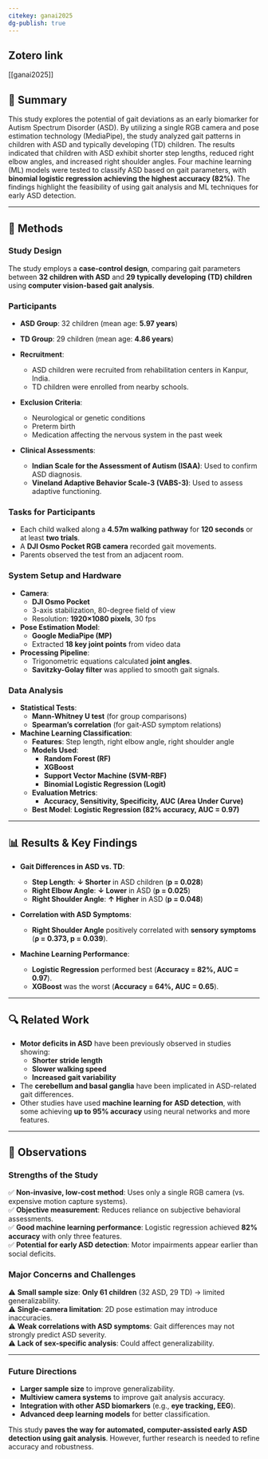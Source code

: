 ```yaml
---
citekey: ganai2025
dg-publish: true
---
```


## Zotero link

[[ganai2025]]
## 📌 Summary

This study explores the potential of gait deviations as an early biomarker for Autism Spectrum Disorder (ASD). By utilizing a single RGB camera and pose estimation technology (MediaPipe), the study analyzed gait patterns in children with ASD and typically developing (TD) children. The results indicated that children with ASD exhibit shorter step lengths, reduced right elbow angles, and increased right shoulder angles. Four machine learning (ML) models were tested to classify ASD based on gait parameters, with **binomial logistic regression achieving the highest accuracy (82%)**. The findings highlight the feasibility of using gait analysis and ML techniques for early ASD detection.

---

## 🔬 Methods

### Study Design

The study employs a **case-control design**, comparing gait parameters between **32 children with ASD** and **29 typically developing (TD) children** using **computer vision-based gait analysis**.

### Participants

- **ASD Group**: 32 children (mean age: **5.97 years**)
    
- **TD Group**: 29 children (mean age: **4.86 years**)
    
- **Recruitment**:
    
    - ASD children were recruited from rehabilitation centers in Kanpur, India.
    - TD children were enrolled from nearby schools.
- **Exclusion Criteria**:
    
    - Neurological or genetic conditions
    - Preterm birth
    - Medication affecting the nervous system in the past week
- **Clinical Assessments**:
    
    - **Indian Scale for the Assessment of Autism (ISAA)**: Used to confirm ASD diagnosis.
    - **Vineland Adaptive Behavior Scale-3 (VABS-3)**: Used to assess adaptive functioning.

### Tasks for Participants

- Each child walked along a **4.57m walking pathway** for **120 seconds** or at least **two trials**.
- A **DJI Osmo Pocket RGB camera** recorded gait movements.
- Parents observed the test from an adjacent room.

### System Setup and Hardware

- **Camera**:
    - **DJI Osmo Pocket**
    - 3-axis stabilization, 80-degree field of view
    - Resolution: **1920×1080 pixels**, 30 fps
- **Pose Estimation Model**:
    - **Google MediaPipe (MP)**
    - Extracted **18 key joint points** from video data
- **Processing Pipeline**:
    - Trigonometric equations calculated **joint angles**.
    - **Savitzky-Golay filter** was applied to smooth gait signals.

### Data Analysis

- **Statistical Tests**:
    - **Mann-Whitney U test** (for group comparisons)
    - **Spearman’s correlation** (for gait-ASD symptom relations)
- **Machine Learning Classification**:
    - **Features**: Step length, right elbow angle, right shoulder angle
    - **Models Used**:
        - **Random Forest (RF)**
        - **XGBoost**
        - **Support Vector Machine (SVM-RBF)**
        - **Binomial Logistic Regression (Logit)**
    - **Evaluation Metrics**:
        - **Accuracy, Sensitivity, Specificity, AUC (Area Under Curve)**
    - **Best Model**: **Logistic Regression (82% accuracy, AUC = 0.97)**

---

## 📊 Results & Key Findings

- **Gait Differences in ASD vs. TD**:
    
    - **Step Length**: **↓ Shorter** in ASD children (**p = 0.028**)
    - **Right Elbow Angle**: **↓ Lower** in ASD (**p = 0.025**)
    - **Right Shoulder Angle**: **↑ Higher** in ASD (**p = 0.048**)
- **Correlation with ASD Symptoms**:
    
    - **Right Shoulder Angle** positively correlated with **sensory symptoms** (**ρ = 0.373, p = 0.039**).
- **Machine Learning Performance**:
    
    - **Logistic Regression** performed best (**Accuracy = 82%, AUC = 0.97**).
    - **XGBoost** was the worst (**Accuracy = 64%, AUC = 0.65**).

---

## 🔍 Related Work

- **Motor deficits in ASD** have been previously observed in studies showing:
    - **Shorter stride length**
    - **Slower walking speed**
    - **Increased gait variability**
- The **cerebellum and basal ganglia** have been implicated in ASD-related gait differences.
- Other studies have used **machine learning for ASD detection**, with some achieving **up to 95% accuracy** using neural networks and more features.

---

## 📝 Observations

### Strengths of the Study

✅ **Non-invasive, low-cost method**: Uses only a single RGB camera (vs. expensive motion capture systems).  
✅ **Objective measurement**: Reduces reliance on subjective behavioral assessments.  
✅ **Good machine learning performance**: Logistic regression achieved **82% accuracy** with only three features.  
✅ **Potential for early ASD detection**: Motor impairments appear earlier than social deficits.

### Major Concerns and Challenges

⚠ **Small sample size**: **Only 61 children** (32 ASD, 29 TD) → limited generalizability.  
⚠ **Single-camera limitation**: 2D pose estimation may introduce inaccuracies.  
⚠ **Weak correlations with ASD symptoms**: Gait differences may not strongly predict ASD severity.  
⚠ **Lack of sex-specific analysis**: Could affect generalizability.

---

### Future Directions

- **Larger sample size** to improve generalizability.
- **Multiview camera systems** to improve gait analysis accuracy.
- **Integration with other ASD biomarkers** (e.g., **eye tracking, EEG**).
- **Advanced deep learning models** for better classification.

This study **paves the way for automated, computer-assisted early ASD detection using gait analysis**. However, further research is needed to refine accuracy and robustness.